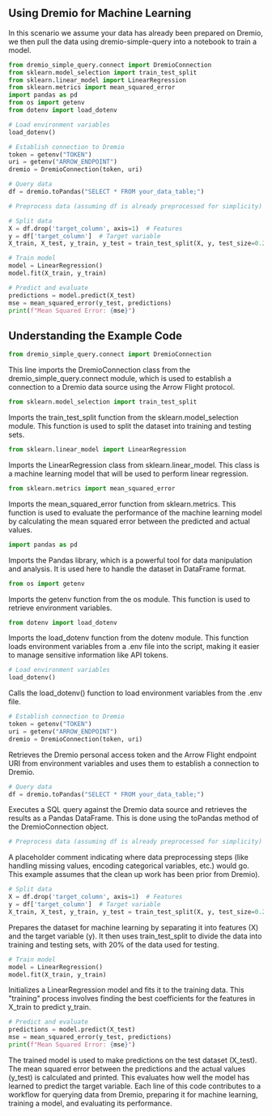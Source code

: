 ## Using Dremio for Machine Learning

In this scenario we assume your data has already been prepared on Dremio, we then pull the data using dremio-simple-query into a notebook to train a model.

```py
from dremio_simple_query.connect import DremioConnection
from sklearn.model_selection import train_test_split
from sklearn.linear_model import LinearRegression
from sklearn.metrics import mean_squared_error
import pandas as pd
from os import getenv
from dotenv import load_dotenv

# Load environment variables
load_dotenv()

# Establish connection to Dremio
token = getenv("TOKEN")
uri = getenv("ARROW_ENDPOINT")
dremio = DremioConnection(token, uri)

# Query data
df = dremio.toPandas("SELECT * FROM your_data_table;")

# Preprocess data (assuming df is already preprocessed for simplicity)

# Split data
X = df.drop('target_column', axis=1)  # Features
y = df['target_column']  # Target variable
X_train, X_test, y_train, y_test = train_test_split(X, y, test_size=0.2, random_state=42)

# Train model
model = LinearRegression()
model.fit(X_train, y_train)

# Predict and evaluate
predictions = model.predict(X_test)
mse = mean_squared_error(y_test, predictions)
print(f"Mean Squared Error: {mse}")
```
## Understanding the Example Code

```py
from dremio_simple_query.connect import DremioConnection
```
This line imports the DremioConnection class from the dremio_simple_query.connect module, which is used to establish a connection to a Dremio data source using the Arrow Flight protocol.

```python
from sklearn.model_selection import train_test_split
```
Imports the train_test_split function from the sklearn.model_selection module. This function is used to split the dataset into training and testing sets.

```python
from sklearn.linear_model import LinearRegression
```

Imports the LinearRegression class from sklearn.linear_model. This class is a machine learning model that will be used to perform linear regression.

```python
from sklearn.metrics import mean_squared_error
```

Imports the mean_squared_error function from sklearn.metrics. This function is used to evaluate the performance of the machine learning model by calculating the mean squared error between the predicted and actual values.

```python
import pandas as pd
```

Imports the Pandas library, which is a powerful tool for data manipulation and analysis. It is used here to handle the dataset in DataFrame format.

```python
from os import getenv
```

Imports the getenv function from the os module. This function is used to retrieve environment variables.

```python
from dotenv import load_dotenv
```

Imports the load_dotenv function from the dotenv module. This function loads environment variables from a .env file into the script, making it easier to manage sensitive information like API tokens.

```python
# Load environment variables
load_dotenv()
```

Calls the load_dotenv() function to load environment variables from the .env file.

```python
# Establish connection to Dremio
token = getenv("TOKEN")
uri = getenv("ARROW_ENDPOINT")
dremio = DremioConnection(token, uri)
```

Retrieves the Dremio personal access token and the Arrow Flight endpoint URI from environment variables and uses them to establish a connection to Dremio.

```python
# Query data
df = dremio.toPandas("SELECT * FROM your_data_table;")
```

Executes a SQL query against the Dremio data source and retrieves the results as a Pandas DataFrame. This is done using the toPandas method of the DremioConnection object.

```python
# Preprocess data (assuming df is already preprocessed for simplicity)
```
A placeholder comment indicating where data preprocessing steps (like handling missing values, encoding categorical variables, etc.) would go. This example assumes that the clean up work has been prior from Dremio).

```python
# Split data
X = df.drop('target_column', axis=1)  # Features
y = df['target_column']  # Target variable
X_train, X_test, y_train, y_test = train_test_split(X, y, test_size=0.2, random_state=42)
```
Prepares the dataset for machine learning by separating it into features (X) and the target variable (y). It then uses train_test_split to divide the data into training and testing sets, with 20% of the data used for testing.

```python
# Train model
model = LinearRegression()
model.fit(X_train, y_train)
```

Initializes a LinearRegression model and fits it to the training data. This "training" process involves finding the best coefficients for the features in X_train to predict y_train.

```python
# Predict and evaluate
predictions = model.predict(X_test)
mse = mean_squared_error(y_test, predictions)
print(f"Mean Squared Error: {mse}")
```

The trained model is used to make predictions on the test dataset (X_test). The mean squared error between the predictions and the actual values (y_test) is calculated and printed. This evaluates how well the model has learned to predict the target variable.
Each line of this code contributes to a workflow for querying data from Dremio, preparing it for machine learning, training a model, and evaluating its performance.

